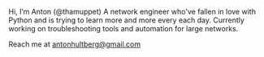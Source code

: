 Hi, I’m Anton (@thamuppet)
A network engineer who've fallen in love with Python and is trying to learn more and more every each day.
Currently working on troubleshooting tools and automation for large networks.


Reach me at antonhultberg@gmail.com







